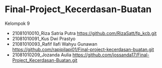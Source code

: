 # Final-Project_Kecerdasan-Buatan

Kelompok 9

- 21081010010_Riza Satria Putra https://github.com/RizaSatt/fp_kcb.git
- 21081010091_Kus Dwi Prastyo
- 21081010093_Rafif Ilafi Wahyu Gunawan https://github.com/rapipilapi01/Final-project-kecerdasan-buatan.git
- 21081010209_Jozanda Aulia https://github.com/jossanda17/Final-Project_Kecerdasan-Buatan.git
